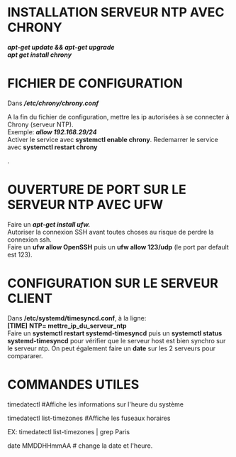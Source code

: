

# INSTALLATION SERVEUR NTP AVEC CHRONY
___apt-get update && apt-get upgrade___  
___apt get install chrony___

# FICHIER DE CONFIGURATION  
Dans ___/etc/chrony/chrony.conf___   

A la fin du fichier de configuration, mettre les ip autorisées à se connecter à Chrony (serveur NTP).  
Exemple: ___allow 192.168.29/24___  
Activer le service avec __systemctl enable chrony__.
Redemarrer le service avec __systemctl restart chrony__

.
# OUVERTURE DE PORT SUR LE SERVEUR NTP AVEC UFW  
Faire un ___apt-get install ufw.___  
Autoriser la connexion SSH avant toutes choses au risque de perdre la connexion ssh.  
Faire un __ufw allow OpenSSH__ puis un __ufw allow 123/udp__ (le port par default est 123).

#  CONFIGURATION SUR LE SERVEUR CLIENT  
Dans __/etc/systemd/timesyncd.conf__, à la ligne:  
__[TIME]__
__NTP= mettre_ip_du_serveur_ntp__  
Faire un __systemctl restart systemd-timesyncd__ puis un __systemctl status systemd-timesyncd__ pour vérifier que le serveur host est bien synchro sur le serveur ntp.
On peut également faire un __date__ sur les 2 serveurs pour compararer.


# COMMANDES UTILES

timedatectl                       #Affiche les informations sur l'heure du système  

timedatectl list-timezones        #Affiche les fuseaux horaires  

EX: timedatectl list-timezones | grep Paris  

date MMDDHHmmAA   # change la date et l'heure. 
